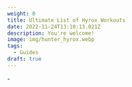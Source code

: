 ```yaml
---
weight: 0
title: Ultimate List of Hyrox Workouts
date: 2022-11-24T13:10:13.021Z
description: You're welcome!
image: img/hunter_hyrox.webp
tags:
  - Guides
draft: true
---
```

\-